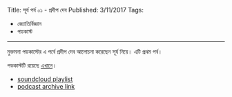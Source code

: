 Title: সূর্য পর্ব ০১ - প্রদীপ দেব
Published: 3/11/2017
Tags:
  - জ্যোতির্বিজ্ঞান
  - পডকাস্ট
---

মুক্তমনা পডকাস্টের এ পর্বে প্রদীপ দেব আলোচনা করেছেন সূর্য নিয়ে। এটি প্রথম পর্ব।

পডকাস্টটি রয়েছে [এখানে](https://drive.google.com/open?id=1Yilsqa2xkNnwBBR56yUQcgbXsdr0EEvS)।

- [soundcloud playlist](https://soundcloud.com/mukto-mona)
- [podcast archive link](http://web.archive.org/web/20191023151006/http://podcast.mukto-mona.com)
